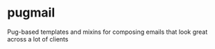 # pugmail
Pug-based templates and mixins for composing emails that look great across a lot of clients
